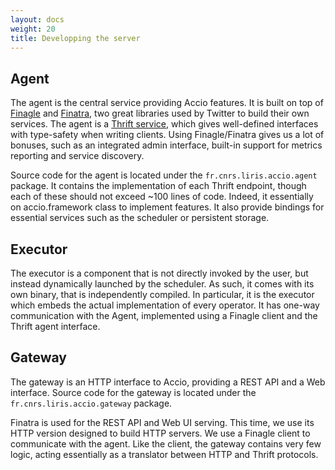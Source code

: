 ```yaml
---
layout: docs
weight: 20
title: Developping the server
---
```


## Agent
The agent is the central service providing Accio features.
It is built on top of [Finagle](https://twitter.github.io/finagle/) and [Finatra](https://twitter.github.io/finatra/), two great libraries used by Twitter to build their own services.
The agent is a [Thrift service](https://thrift.apache.org/), which gives well-defined interfaces with type-safety when writing clients.
Using Finagle/Finatra gives us a lot of bonuses, such as an integrated admin interface, built-in support for metrics reporting and service discovery.

Source code for the agent is located under the `fr.cnrs.liris.accio.agent` package.
It contains the implementation of each Thrift endpoint, though each of these should not exceed ~100 lines of code.
Indeed, it essentially on accio.framework class to implement features.
It also provide bindings for essential services such as the scheduler or persistent storage.

## Executor
The executor is a component that is not directly invoked by the user, but instead dynamically launched by the scheduler.
As such, it comes with its own binary, that is independently compiled.
In particular, it is the executor which embeds the actual implementation of every operator.
It has one-way communication with the Agent, implemented using a Finagle client and the Thrift agent interface.

## Gateway
The gateway is an HTTP interface to Accio, providing a REST API and a Web interface.
Source code for the gateway is located under the `fr.cnrs.liris.accio.gateway` package.

Finatra is used for the REST API and Web UI serving.
This time, we use its HTTP version designed to build HTTP servers.
We use a Finagle client to communicate with the agent.
Like the client, the gateway contains very few logic, acting essentially as a translator between HTTP and Thrift protocols.
